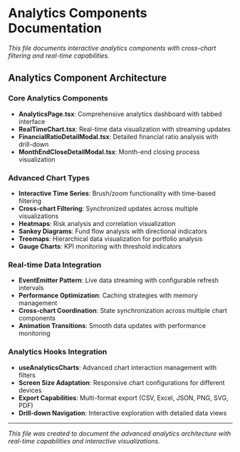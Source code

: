 # Analytics Components Documentation

*This file documents interactive analytics components with cross-chart filtering and real-time capabilities.*

## Analytics Component Architecture

### Core Analytics Components
- **AnalyticsPage.tsx**: Comprehensive analytics dashboard with tabbed interface
- **RealTimeChart.tsx**: Real-time data visualization with streaming updates
- **FinancialRatioDetailModal.tsx**: Detailed financial ratio analysis with drill-down
- **MonthEndCloseDetailModal.tsx**: Month-end closing process visualization

### Advanced Chart Types
- **Interactive Time Series**: Brush/zoom functionality with time-based filtering
- **Cross-chart Filtering**: Synchronized updates across multiple visualizations
- **Heatmaps**: Risk analysis and correlation visualization
- **Sankey Diagrams**: Fund flow analysis with directional indicators
- **Treemaps**: Hierarchical data visualization for portfolio analysis
- **Gauge Charts**: KPI monitoring with threshold indicators

### Real-time Data Integration
- **EventEmitter Pattern**: Live data streaming with configurable refresh intervals
- **Performance Optimization**: Caching strategies with memory management
- **Cross-chart Coordination**: State synchronization across multiple chart components
- **Animation Transitions**: Smooth data updates with performance monitoring

### Analytics Hooks Integration
- **useAnalyticsCharts**: Advanced chart interaction management with filters
- **Screen Size Adaptation**: Responsive chart configurations for different devices
- **Export Capabilities**: Multi-format export (CSV, Excel, JSON, PNG, SVG, PDF)
- **Drill-down Navigation**: Interactive exploration with detailed data views

---

*This file was created to document the advanced analytics architecture with real-time capabilities and interactive visualizations.*